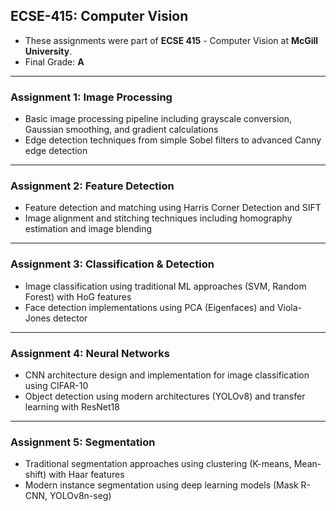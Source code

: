 ## ECSE-415: Computer Vision

- These assignments were part of **ECSE 415** - Computer Vision at **McGill University**.
- Final Grade: **A**

---

### Assignment 1: **Image Processing**
- Basic image processing pipeline including grayscale conversion, Gaussian smoothing, and gradient calculations
- Edge detection techniques from simple Sobel filters to advanced Canny edge detection

---

### Assignment 2: **Feature Detection**
- Feature detection and matching using Harris Corner Detection and SIFT
- Image alignment and stitching techniques including homography estimation and image blending

---

### Assignment 3: **Classification & Detection**
- Image classification using traditional ML approaches (SVM, Random Forest) with HoG features
- Face detection implementations using PCA (Eigenfaces) and Viola-Jones detector

---

### Assignment 4: **Neural Networks**
- CNN architecture design and implementation for image classification using CIFAR-10
- Object detection using modern architectures (YOLOv8) and transfer learning with ResNet18

---

### Assignment 5: **Segmentation**
- Traditional segmentation approaches using clustering (K-means, Mean-shift) with Haar features
- Modern instance segmentation using deep learning models (Mask R-CNN, YOLOv8n-seg)